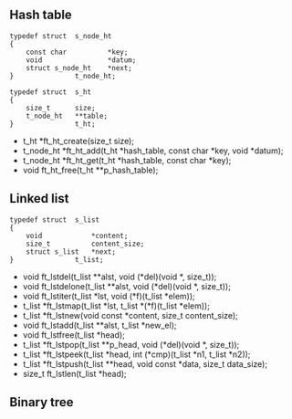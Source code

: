 ## Hash table

```
typedef struct	s_node_ht
{
	const char			*key;
	void				*datum;
	struct s_node_ht	*next;
}				t_node_ht;

typedef struct	s_ht
{
	size_t		size;
	t_node_ht	**table;
}				t_ht;
```

- t_ht			*ft_ht_create(size_t size);
- t_node_ht		*ft_ht_add(t_ht *hash_table, const char *key, void *datum);
- t_node_ht		*ft_ht_get(t_ht *hash_table, const char *key);
- void			ft_ht_free(t_ht **p_hash_table);

## Linked list

```
typedef struct	s_list
{
	void			*content;
	size_t			content_size;
	struct s_list	*next;
}				t_list;
```

- void			ft_lstdel(t_list **alst, void (*del)(void *, size_t));
- void			ft_lstdelone(t_list **alst, void (*del)(void *, size_t));
- void			ft_lstiter(t_list *lst, void (*f)(t_list *elem));
- t_list			*ft_lstmap(t_list *lst, t_list *(*f)(t_list *elem));
- t_list			*ft_lstnew(void const *content, size_t content_size);
- void			ft_lstadd(t_list **alst, t_list *new_el);
- void			ft_lstfree(t_list *head);
- t_list			*ft_lstpop(t_list **p_head, void (*del)(void *, size_t));
- t_list			*ft_lstpeek(t_list *head, int (*cmp)(t_list *n1, t_list *n2));
- t_list			*ft_lstpush(t_list **head, void const *data, size_t data_size);
- size_t			ft_lstlen(t_list *head);

## Binary tree
